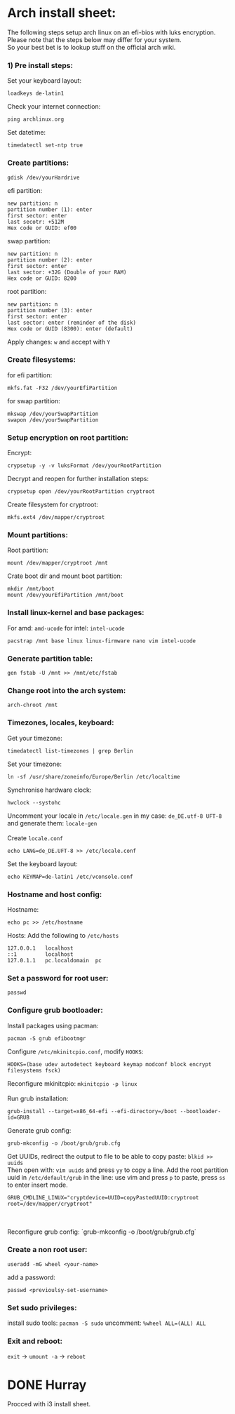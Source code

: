 # Arch install sheet:

The following steps setup arch linux on an efi-bios with luks encryption.
<br>Please note that the steps below may differ for your system.
<br>So your best bet is to lookup stuff on the official arch wiki.


### 1) Pre install steps:
Set your keyboard layout:
```
loadkeys de-latin1
```
Check your internet connection:
```
ping archlinux.org
```
Set datetime:
```
timedatectl set-ntp true
```


### Create partitions:
```
gdisk /dev/yourHardrive
```
efi partition:
```
new partition: n
partition number (1): enter
first sector: enter
last secotr: +512M
Hex code or GUID: ef00
```
swap partition:
```
new partition: n
partition number (2): enter
first sector: enter
last sector: +32G (Double of your RAM)
Hex code or GUID: 8200
```
root partition:
```
new partition: n
partition number (3): enter
first sector: enter
last sector: enter (reminder of the disk)
Hex code or GUID (8300): enter (default)
```
Apply changes: `w` and accept with `Y`

### Create filesystems:
for efi partition:
```
mkfs.fat -F32 /dev/yourEfiPartition
```
for swap partition:
```
mkswap /dev/yourSwapPartition
swapon /dev/yourSwapPartition
```

### Setup encryption on root partition:
Encrypt:
```
crypsetup -y -v luksFormat /dev/yourRootPartition
```
Decrypt and reopen for further installation steps:
```
crypsetup open /dev/yourRootPartition cryptroot
```
Create filesystem for cryptroot:
```
mkfs.ext4 /dev/mapper/cryptroot
```

### Mount partitions:
Root partition:
```
mount /dev/mapper/cryptroot /mnt
```
Crate boot dir and mount boot partition:
```
mkdir /mnt/boot
mount /dev/yourEfiPartition /mnt/boot
```

### Install linux-kernel and base packages:
For amd: `amd-ucode` for intel: `intel-ucode`
```
pacstrap /mnt base linux linux-firmware nano vim intel-ucode 
```

### Generate partition table:
```
gen fstab -U /mnt >> /mnt/etc/fstab
```

### Change root into the arch system:
```
arch-chroot /mnt
```

### Timezones, locales, keyboard:
Get your timezone:
```
timedatectl list-timezones | grep Berlin
```
Set your timezone:
```
ln -sf /usr/share/zoneinfo/Europe/Berlin /etc/localtime
```
Synchronise hardware clock:
```
hwclock --systohc
```
Uncomment your locale in `/etc/locale.gen` in my case: `de_DE.utf-8 UFT-8` and generate them: `locale-gen`
<br>
<br>Create `locale.conf`
```
echo LANG=de_DE.UFT-8 >> /etc/locale.conf
```
Set the keyboard layout:
```
echo KEYMAP=de-latin1 /etc/vconsole.conf
```

### Hostname and host config:
Hostname:
```
echo pc >> /etc/hostname
```
Hosts: Add the following to `/etc/hosts`
```
127.0.0.1   localhost
::1         localhost
127.0.1.1   pc.localdomain  pc  
```

### Set a password for root user:
```
passwd
```

### Configure grub bootloader:
Install packages using pacman:
```
pacman -S grub efibootmgr
```
Configure `/etc/mkinitcpio.conf`, modify `HOOKS`:
```
HOOKS=(base udev autodetect keyboard keymap modconf block encrypt filesystems fsck)
```
Reconfigure mkinitcpio: `mkinitcpio -p linux`
<br>
<br>
Run grub installation: 
```
grub-install --target=x86_64-efi --efi-directory=/boot --bootloader-id=GRUB
```
Generate grub config:
```
grub-mkconfig -o /boot/grub/grub.cfg
```
Get UUIDs, redirect the output to file to be able to copy paste: `blkid >> uuids`
<br>Then open with: `vim uuids` and press `yy` to copy a line.
Add the root partition uuid in `/etc/default/grub` in the line:
use vim and press `p` to paste, press `ss` to enter insert mode.
```
GRUB_CMDLINE_LINUX="cryptdevice=UUID=copyPastedUUID:cryptroot root=/dev/mapper/cryptroot"
```
<br>
<br>Reconfigure grub config: `grub-mkconfig -o /boot/grub/grub.cfg`


### Create a non root user:
```
useradd -mG wheel <your-name>
```
add a password:
```
passwd <previoulsy-set-username>
```

### Set sudo privileges:
install sudo tools: `pacman -S sudo`
uncomment: `%wheel ALL=(ALL) ALL`

### Exit and reboot:
`exit` -> `umount -a` -> `reboot`


# DONE Hurray
Procced with i3 install sheet.

